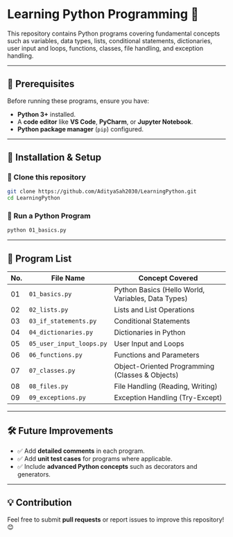 # Learning Python Programming 🚀

This repository contains Python programs covering fundamental concepts such as variables, data types, lists, conditional statements, dictionaries, user input and loops, functions, classes, file handling, and exception handling.

---

## 📌 Prerequisites
Before running these programs, ensure you have:
- **Python 3+** installed.
- A **code editor** like **VS Code**, **PyCharm**, or **Jupyter Notebook**.
- **Python package manager** (`pip`) configured.

---

## 💝 Installation & Setup
### **🔹 Clone this repository**
```sh
git clone https://github.com/AdityaSah2030/LearningPython.git
cd LearningPython
```

### **🔹 Run a Python Program**
```sh
python 01_basics.py
```

---

## 📂 Program List
| No. | File Name                  | Concept Covered |
|---- |--------------------------- |---------------- |
| 01  | `01_basics.py`           | Python Basics (Hello World, Variables, Data Types) |
| 02  | `02_lists.py`           | Lists and List Operations |
| 03  | `03_if_statements.py`   | Conditional Statements |
| 04  | `04_dictionaries.py`    | Dictionaries in Python |
| 05  | `05_user_input_loops.py`| User Input and Loops |
| 06  | `06_functions.py`       | Functions and Parameters |
| 07  | `07_classes.py`         | Object-Oriented Programming (Classes & Objects) |
| 08  | `08_files.py`           | File Handling (Reading, Writing) |
| 09  | `09_exceptions.py`      | Exception Handling (Try-Except) |

---

## 🛠️ Future Improvements
- ✅ Add **detailed comments** in each program.
- ✅ Add **unit test cases** for programs where applicable.
- ✅ Include **advanced Python concepts** such as decorators and generators.

---

## 💡 Contribution
Feel free to submit **pull requests** or report issues to improve this repository! 😊

